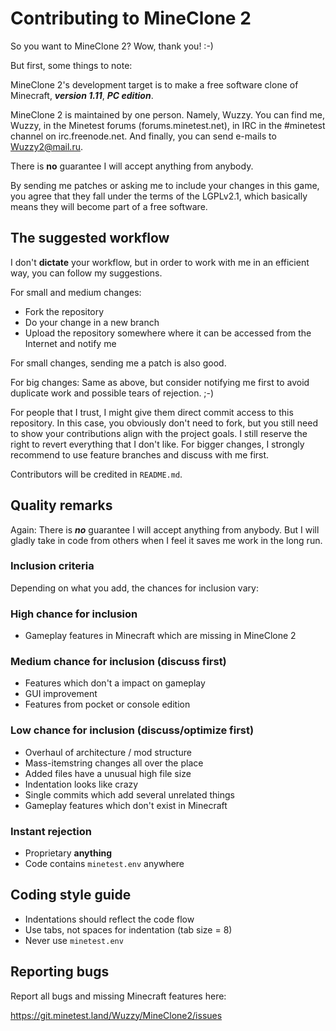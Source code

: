 # Contributing to MineClone 2
So you want to MineClone 2?
Wow, thank you! :-)

But first, some things to note:

MineClone 2's development target is to make a free software clone of Minecraft,
***version 1.11***, ***PC edition***.

MineClone 2 is maintained by one person. Namely, Wuzzy. You can find me,
Wuzzy, in the Minetest forums (forums.minetest.net), in IRC in the #minetest
channel on irc.freenode.net. And finally, you can send e-mails to
<Wuzzy2@mail.ru>.

There is **no** guarantee I will accept anything from anybody.

By sending me patches or asking me to include your changes in this game,
you agree that they fall under the terms of the LGPLv2.1, which basically
means they will become part of a free software.

## The suggested workflow
I don't **dictate** your workflow, but in order to work with me in an efficient
way, you can follow my suggestions.

For small and medium changes:

* Fork the repository
* Do your change in a new branch
* Upload the repository somewhere where it can be accessed from the Internet and
  notify me

For small changes, sending me a patch is also good.

For big changes: Same as above, but consider notifying me first to avoid
duplicate work and possible tears of rejection. ;-)

For people that I trust, I might give them direct commit access to this
repository. In this case, you obviously don't need to fork, but you still
need to show your contributions align with the project goals. I still
reserve the right to revert everything that I don't like.
For bigger changes, I strongly recommend to use feature branches and
discuss with me first.

Contributors will be credited in `README.md`.

## Quality remarks
Again: There is ***no*** guarantee I will accept anything from anybody.
But I will gladly take in code from others when I feel it saves me work
in the long run.

### Inclusion criteria
Depending on what you add, the chances for inclusion vary:

### High chance for inclusion
* Gameplay features in Minecraft which are missing in MineClone 2

### Medium chance for inclusion (discuss first)
* Features which don't a impact on gameplay
* GUI improvement
* Features from pocket or console edition

### Low chance for inclusion (discuss/optimize first)
* Overhaul of architecture / mod structure
* Mass-itemstring changes all over the place
* Added files have a unusual high file size
* Indentation looks like crazy
* Single commits which add several unrelated things
* Gameplay features which don't exist in Minecraft

### Instant rejection
* Proprietary **anything**
* Code contains `minetest.env` anywhere

## Coding style guide
* Indentations should reflect the code flow
* Use tabs, not spaces for indentation (tab size = 8)
* Never use `minetest.env`

## Reporting bugs
Report all bugs and missing Minecraft features here:

<https://git.minetest.land/Wuzzy/MineClone2/issues>

